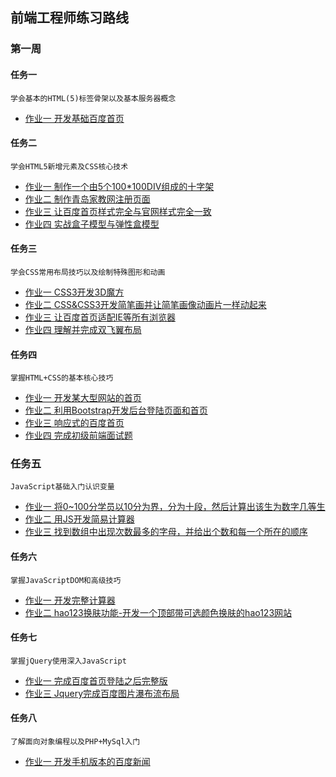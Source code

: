 ## 前端工程师练习路线

### 第一周

#### 任务一
```
学会基本的HTML(5)标签骨架以及基本服务器概念
```
* [作业一   开发基础百度首页](task/1_1.md)


#### 任务二
```
学会HTML5新增元素及CSS核心技术
```
* [作业一  制作一个由5个100*100DIV组成的十字架](task/2_1.md)
* [作业二   制作青岛家教网注册页面](task/2_2.md)
* [作业三  让百度首页样式完全与官网样式完全一致](task/2_3.md)
* [作业四  实战盒子模型与弹性盒模型](task/2_4.md)


#### 任务三
```
学会CSS常用布局技巧以及绘制特殊图形和动画
```

* [作业一   CSS3开发3D魔方](task/3_1.md)
* [作业二   CSS&CSS3开发简笔画并让简笔画像动画片一样动起来](task/3_2.md)
* [作业三   让百度首页适配IE等所有浏览器](task/3_3.md) 
* [作业四   理解并完成双飞翼布局](task/3_4.md)


#### 任务四
```
掌握HTML+CSS的基本核心技巧
```
* [作业一   开发某大型网站的首页](task/4_1.md)
* [作业二   利用Bootstrap开发后台登陆页面和首页](task/4_2.md)
* [作业三   响应式的百度首页](task/4_3.md)
* [作业四   完成初级前端面试题](task/4_4.md)


### 任务五
```
JavaScript基础入门认识变量
```
* [作业一   将0~100分学员以10分为界，分为十段，然后计算出该生为数字几等生](task/5_1.md)
* [作业二   用JS开发简易计算器](task/5_2.md)
* [作业三  找到数组中出现次数最多的字母，并给出个数和每一个所在的顺序](task/5_3.md)


#### 任务六
```
掌握JavaScriptDOM和高级技巧
```
* [作业一   开发完整计算器](task/6_1.md)
* [作业二   hao123换肤功能-开发一个顶部带可选颜色换肤的hao123网站](task/6_2.md)


#### 任务七
```
掌握jQuery使用深入JavaScript
```
* [作业一    完成百度首页登陆之后完整版](task/7_1.md)
* [作业三    Jquery完成百度图片瀑布流布局](task/7_3.md)

#### 任务八
```
了解面向对象编程以及PHP+MySql入门
```
* [作业一   开发手机版本的百度新闻](task/8_1.md)
